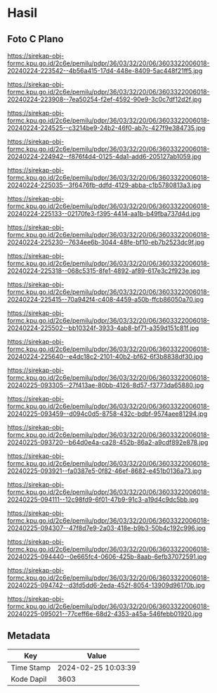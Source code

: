 # Hasil

## Foto C Plano

https://sirekap-obj-formc.kpu.go.id/2c6e/pemilu/pdpr/36/03/32/20/06/3603322006018-20240224-223542--4b56a415-17d4-448e-8409-5ac448f21ff5.jpg

https://sirekap-obj-formc.kpu.go.id/2c6e/pemilu/pdpr/36/03/32/20/06/3603322006018-20240224-223908--7ea50254-f2ef-4592-90e9-3c0c7df12d2f.jpg

https://sirekap-obj-formc.kpu.go.id/2c6e/pemilu/pdpr/36/03/32/20/06/3603322006018-20240224-224525--c3214be9-24b2-46f0-ab7c-427f9e384735.jpg

https://sirekap-obj-formc.kpu.go.id/2c6e/pemilu/pdpr/36/03/32/20/06/3603322006018-20240224-224942--f876f4d4-0125-4da1-add6-205127ab1059.jpg

https://sirekap-obj-formc.kpu.go.id/2c6e/pemilu/pdpr/36/03/32/20/06/3603322006018-20240224-225035--3f6476fb-ddfd-4129-abba-c1b5780813a3.jpg

https://sirekap-obj-formc.kpu.go.id/2c6e/pemilu/pdpr/36/03/32/20/06/3603322006018-20240224-225133--02170fe3-f395-4414-aa1b-b49fba737d4d.jpg

https://sirekap-obj-formc.kpu.go.id/2c6e/pemilu/pdpr/36/03/32/20/06/3603322006018-20240224-225230--7634ee6b-3044-48fe-bf10-eb7b2523dc9f.jpg

https://sirekap-obj-formc.kpu.go.id/2c6e/pemilu/pdpr/36/03/32/20/06/3603322006018-20240224-225318--068c5315-8fe1-4892-af89-617e3c2f923e.jpg

https://sirekap-obj-formc.kpu.go.id/2c6e/pemilu/pdpr/36/03/32/20/06/3603322006018-20240224-225415--70a942f4-c408-4459-a50b-ffcb86050a70.jpg

https://sirekap-obj-formc.kpu.go.id/2c6e/pemilu/pdpr/36/03/32/20/06/3603322006018-20240224-225502--bb10324f-3933-4ab8-bf71-a359d151c81f.jpg

https://sirekap-obj-formc.kpu.go.id/2c6e/pemilu/pdpr/36/03/32/20/06/3603322006018-20240224-225640--e4dc18c2-2101-40b2-bf62-6f3b8838df30.jpg

https://sirekap-obj-formc.kpu.go.id/2c6e/pemilu/pdpr/36/03/32/20/06/3603322006018-20240225-093305--27f413ae-80bb-4126-8d57-f3773da65880.jpg

https://sirekap-obj-formc.kpu.go.id/2c6e/pemilu/pdpr/36/03/32/20/06/3603322006018-20240225-093459--d094c0d5-8758-432c-bdbf-9574aee81294.jpg

https://sirekap-obj-formc.kpu.go.id/2c6e/pemilu/pdpr/36/03/32/20/06/3603322006018-20240225-093720--b64d0e4a-ca28-452b-86a2-a9cdf892e878.jpg

https://sirekap-obj-formc.kpu.go.id/2c6e/pemilu/pdpr/36/03/32/20/06/3603322006018-20240225-093921--fa0387e5-0f82-46ef-8682-e451b0136a73.jpg

https://sirekap-obj-formc.kpu.go.id/2c6e/pemilu/pdpr/36/03/32/20/06/3603322006018-20240225-094111--12c98fd9-6f01-47b9-91c3-a19d4c9dc5bb.jpg

https://sirekap-obj-formc.kpu.go.id/2c6e/pemilu/pdpr/36/03/32/20/06/3603322006018-20240225-094307--47f8d7e9-2a03-418e-b9b3-50b4c192c996.jpg

https://sirekap-obj-formc.kpu.go.id/2c6e/pemilu/pdpr/36/03/32/20/06/3603322006018-20240225-094440--0e665fc4-0606-425b-8aab-6efb37072591.jpg

https://sirekap-obj-formc.kpu.go.id/2c6e/pemilu/pdpr/36/03/32/20/06/3603322006018-20240225-094742--d3fd5dd6-2eda-452f-8054-13909d96170b.jpg

https://sirekap-obj-formc.kpu.go.id/2c6e/pemilu/pdpr/36/03/32/20/06/3603322006018-20240225-095021--77ceff6e-68d2-4353-a45a-546febb01920.jpg


## Metadata

| Key        | Value               |
| ---------- | ------------------- |
| Time Stamp | 2024-02-25 10:03:39 |
| Kode Dapil | 3603                |



